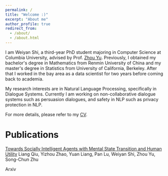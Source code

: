 ```yaml
---
permalink: /
title: "Welcome :)"
excerpt: "About me"
author_profile: true
redirect_from: 
  - /about/
  - /about.html
---
```


I am Weiyan Shi, a third-year PhD student majoring in Computer Science at Columbia University, advised by Prof. [Zhou Yu](http://zhouyu.cs.ucdavis.edu/). Previously, I obtained my bachelor's degree in Mathematics from Renmin University of China and my master's degree in Statistics from University of California, Berkeley. After that I worked in the bay area as a data scientist for two years before coming back to academia.



My research interests are in Natural Language Processing, specifically in Dialogue Systems. Currently I am working on non-collaborative dialogue systems such as persuasion dialogues, and safety in NLP such as privacy protection in NLP. 

For more details, please refer to my [CV](http://wyshi.github.io/files/Weiyan_Shi_s_CV.pdf).

Publications
======
[Towards Socially Intelligent Agents with Mental State Transition and Human Utility](https://arxiv.org/pdf/2103.07011.pdf)
Liang Qiu, Yizhou Zhao, Yuan Liang, Pan Lu, Weiyan Shi, Zhou Yu, Song-Chun Zhu

Arxiv



